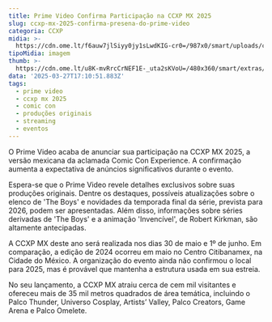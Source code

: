 ```yaml
---
title: Prime Video Confirma Participação na CCXP MX 2025
slug: ccxp-mx-2025-confirma-presena-do-prime-video
categoria: CCXP
midia: >-
  https://cdn.ome.lt/f6auw7jlSiyy0jy1sLwdKIG-cr0=/987x0/smart/uploads/conteudo/fotos/OMELETE_CAPA_-_2025-03-27T131603.052.png
tipoMidia: imagem
thumb: >-
  https://cdn.ome.lt/u8K-mvRrcCrNEF1E-_uta2sKVoU=/480x360/smart/extras/conteudos/omelete_THUMB_-_2025-03-27T131537.532.png
data: '2025-03-27T17:10:51.883Z'
tags:
  - prime video
  - ccxp mx 2025
  - comic con
  - produções originais
  - streaming
  - eventos
---
```


O Prime Video acaba de anunciar sua participação na CCXP MX 2025, a versão mexicana da aclamada Comic Con Experience. A confirmação aumenta a expectativa de anúncios significativos durante o evento.

Espera-se que o Prime Video revele detalhes exclusivos sobre suas produções originais. Dentre os destaques, possíveis atualizações sobre o elenco de 'The Boys' e novidades da temporada final da série, prevista para 2026, podem ser apresentadas. Além disso, informações sobre séries derivadas de 'The Boys' e a animação 'Invencível', de Robert Kirkman, são altamente antecipadas.

A CCXP MX deste ano será realizada nos dias 30 de maio e 1º de junho. Em comparação, a edição de 2024 ocorreu em maio no Centro Citibanamex, na Cidade do México. A organização do evento ainda não confirmou o local para 2025, mas é provável que mantenha a estrutura usada em sua estreia.

No seu lançamento, a CCXP MX atraiu cerca de cem mil visitantes e ofereceu mais de 35 mil metros quadrados de área temática, incluindo o Palco Thunder, Universo Cosplay, Artists’ Valley, Palco Creators, Game Arena e Palco Omelete.
